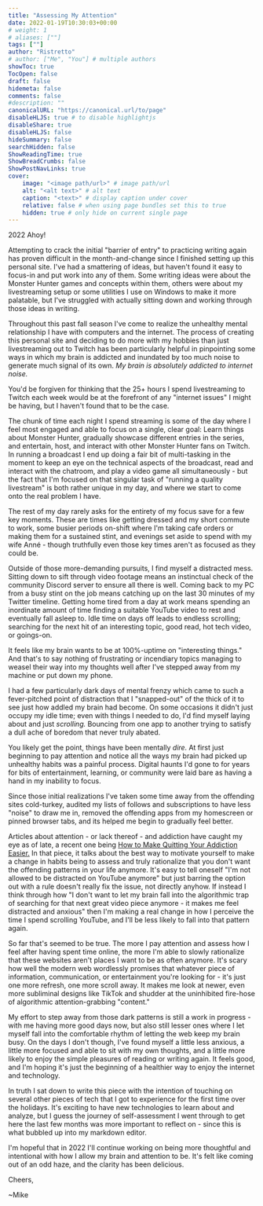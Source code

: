 ```yaml
---
title: "Assessing My Attention"
date: 2022-01-19T10:30:03+00:00
# weight: 1
# aliases: [""]
tags: [""]
author: "Ristretto"
# author: ["Me", "You"] # multiple authors
showToc: true
TocOpen: false
draft: false
hidemeta: false
comments: false
#description: ""
canonicalURL: "https://canonical.url/to/page"
disableHLJS: true # to disable highlightjs
disableShare: true
disableHLJS: false
hideSummary: false
searchHidden: false
ShowReadingTime: true
ShowBreadCrumbs: false
ShowPostNavLinks: true
cover:
    image: "<image path/url>" # image path/url
    alt: "<alt text>" # alt text
    caption: "<text>" # display caption under cover
    relative: false # when using page bundles set this to true
    hidden: true # only hide on current single page
---
```


2022 Ahoy! 

Attempting to crack the initial "barrier of entry" to practicing writing again has proven difficult in the month-and-change since I finished setting up this personal site. I've had a smattering of ideas, but haven't found it easy to focus-in and put work into any of them. Some writing ideas were about the Monster Hunter games and concepts within them, others were about my livestreaming setup or some utilities I use on Windows to make it more palatable, but I've struggled with actually sitting down and working through those ideas in writing.

 Throughout this past fall season I've come to realize the unhealthy mental relationship I have with computers and the internet. The process of creating this personal site and deciding to do more with my hobbies than just livestreaming out to Twitch has been particularly helpful in pinpointing some ways in which my brain is addicted and inundated by too much noise to generate much signal of its own. *My brain is absolutely addicted to internet noise.*

You'd be forgiven for thinking that the 25+ hours I spend livestreaming to Twitch each week would be at the forefront of any "internet issues" I might be having, but I haven't found that to be the case. 

The chunk of time each night I spend streaming is some of the day where I feel most engaged and able to focus on a single, clear goal: Learn things about Monster Hunter, gradually showcase different entries in the series, and entertain, host, and interact with other Monster Hunter fans on Twitch. In running a broadcast I end up doing a fair bit of multi-tasking in the moment to keep an eye on the technical aspects of the broadcast, read and interact with the chatroom, and play a video game all simultaneously - but the fact that I'm focused on that singular task of "running a quality livestream" is both rather unique in my day, and where we start to come onto the real problem I have. 

The rest of my day rarely asks for the entirety of my focus save for a few key moments. These are times like getting dressed and my short commute to work, some busier periods on-shift where I'm taking cafe orders or making them for a sustained stint, and evenings set aside to spend with my wife Anné - though truthfully even those key times aren't as focused as they could be. 

Outside of those more-demanding pursuits, I find myself a distracted mess. Sitting down to sift through video footage means an instinctual check of the community Discord server to ensure all there is well. Coming back to my PC from a busy stint on the job means catching up on the last 30 minutes of my Twitter timeline. Getting home tired from a day at work means spending an inordinate amount of time finding a suitable YouTube video to rest and eventually fall asleep to. Idle time on days off leads to endless scrolling; searching for the next hit of an interesting topic, good read, hot tech video, or goings-on. 

It feels like my brain wants to be at 100%-uptime on "interesting things." And that's to say nothing of frustrating or incendiary topics managing to weasel their way into my thoughts well after I've stepped away from my machine or put down my phone.

I had a few particularly dark days of mental frenzy which came to such a fever-pitched point of distraction that I "snapped-out" of the thick of it to see just how addled my brain had become. On some occasions it didn't just occupy my idle time; even with things I needed to do, I'd find myself laying about and just *scrolling.* Bouncing from one app to another trying to satisfy a dull ache of boredom that never truly abated. 

You likely get the point, things have been mentally *dire.* At first just beginning to pay attention and notice all the ways my brain had picked up unhealthy habits was a painful process. Digital haunts I'd gone to for years for bits of entertainment, learning, or community were laid bare as having a hand in my inability to focus.

Since those initial realizations I've taken some time away from the offending sites cold-turkey, audited my lists of follows and subscriptions to have less "noise" to draw me in, removed the offending apps from my homescreen or pinned browser tabs, and its helped me begin to gradually feel better. 

Articles about attention - or lack thereof - and addiction have caught my eye as of late, a recent one being [How to Make Quitting Your Addiction Easier.](https://www.deprocrastination.co/blog/how-to-make-quitting-your-addiction-easier) In that piece, it talks about the best way to motivate yourself to make a change in habits being to assess and truly rationalize that you don't want the offending patterns in your life anymore. It's easy to tell oneself "I'm not allowed to be distracted on YouTube anymore" but just barring the option out with a rule doesn't really fix the issue, not directly anyhow. If instead I think through how "I don't want to let my brain fall into the algorithmic trap of searching for that next great video piece anymore - it makes me feel distracted and anxious" then I'm making a real change in how I perceive the time I spend scrolling YouTube, and I'll be less likely to fall into that pattern again.

So far that's seemed to be true. The more I pay attention and assess how I feel after having spent time online, the more I'm able to slowly rationalize that these websites aren't places I want to be as often anymore. It's scary how well the modern web wordlessly promises that whatever piece of information, communication, or entertainment you're looking for - it's just one more refresh, one more scroll away. It makes me look at newer, even more subliminal designs like TikTok and shudder at the uninhibited fire-hose of algorithmic attention-grabbing "content." 

My effort to step away from those dark patterns is still a work in progress - with me having more good days now, but also still lesser ones where I let myself fall into the comfortable rhythm of letting the web keep my brain busy. On the days I don't though, I've found myself a little less anxious, a little more focused and able to sit with my own thoughts, and a little more likely to enjoy the simple pleasures of reading or writing again. It feels good, and I'm hoping it's just the beginning of a healthier way to enjoy the internet and technology.

In truth I sat down to write this piece with the intention of touching on several other pieces of tech that I got to experience for the first time over the holidays. It's exciting to have new technologies to learn about and analyze, but I guess the journey of self-assessment I went through to get here the last few months was more important to reflect on - since this is what bubbled up into my markdown editor. 

I'm hopeful that in 2022 I'll continue working on being more thoughtful and intentional with how I allow my brain and attention to be. It's felt like coming out of an odd haze, and the clarity has been delicious.

Cheers, 

~Mike
